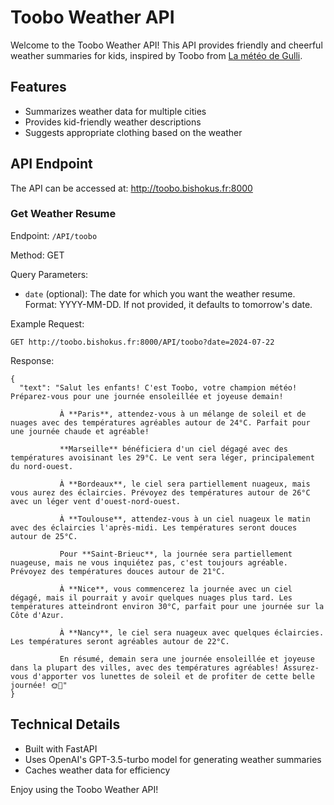 # Toobo Weather API

Welcome to the Toobo Weather API! This API provides friendly and cheerful weather summaries for kids, inspired by Toobo from [La météo de Gulli](https://fr.wikipedia.org/wiki/La_M%C3%A9t%C3%A9o_de_Gulli).

## Features

- Summarizes weather data for multiple cities
- Provides kid-friendly weather descriptions
- Suggests appropriate clothing based on the weather

## API Endpoint

The API can be accessed at: http://toobo.bishokus.fr:8000

### Get Weather Resume

Endpoint: `/API/toobo`

Method: GET

Query Parameters:
- `date` (optional): The date for which you want the weather resume. Format: YYYY-MM-DD. If not provided, it defaults to tomorrow's date.

Example Request:
```
GET http://toobo.bishokus.fr:8000/API/toobo?date=2024-07-22
```


Response:

```
{
  "text": "Salut les enfants! C'est Toobo, votre champion météo! Préparez-vous pour une journée ensoleillée et joyeuse demain!

           À **Paris**, attendez-vous à un mélange de soleil et de nuages avec des températures agréables autour de 24°C. Parfait pour une journée chaude et agréable!

           **Marseille** bénéficiera d'un ciel dégagé avec des températures avoisinant les 29°C. Le vent sera léger, principalement du nord-ouest.

           À **Bordeaux**, le ciel sera partiellement nuageux, mais vous aurez des éclaircies. Prévoyez des températures autour de 26°C avec un léger vent d'ouest-nord-ouest.

           À **Toulouse**, attendez-vous à un ciel nuageux le matin avec des éclaircies l'après-midi. Les températures seront douces autour de 25°C.

           Pour **Saint-Brieuc**, la journée sera partiellement nuageuse, mais ne vous inquiétez pas, c'est toujours agréable. Prévoyez des températures douces autour de 21°C.

           À **Nice**, vous commencerez la journée avec un ciel dégagé, mais il pourrait y avoir quelques nuages plus tard. Les températures atteindront environ 30°C, parfait pour une journée sur la Côte d'Azur.

           À **Nancy**, le ciel sera nuageux avec quelques éclaircies. Les températures seront agréables autour de 22°C.

           En résumé, demain sera une journée ensoleillée et joyeuse dans la plupart des villes, avec des températures agréables! Assurez-vous d'apporter vos lunettes de soleil et de profiter de cette belle journée! 🌞🌸"
}
```


## Technical Details

- Built with FastAPI
- Uses OpenAI's GPT-3.5-turbo model for generating weather summaries
- Caches weather data for efficiency

Enjoy using the Toobo Weather API!
